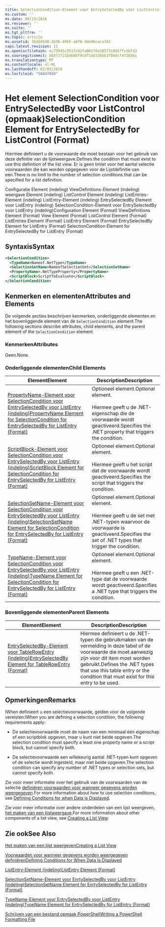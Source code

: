 ```yaml
---
title: SelectionCondition-Element voor EntrySelectedBy voor ListControl (indeling) | Microsoft Docs
ms.custom: ''
ms.date: 09/13/2016
ms.reviewer: ''
ms.suite: ''
ms.tgt_pltfrm: ''
ms.topic: article
ms.assetid: 7649d5d0-2b56-49b5-a670-dde46caca343
caps.latest.revision: 11
ms.openlocfilehash: ec75945c5517c02fa001f0a38573c045ffcdbfd3
ms.sourcegitcommit: b6871f21bd666f9cd71dd336bb3f844cf472b56c
ms.translationtype: MT
ms.contentlocale: nl-NL
ms.lasthandoff: 02/03/2019
ms.locfileid: "56847850"
---
```

# <a name="selectioncondition-element-for-entryselectedby-for-listcontrol-format"></a><span data-ttu-id="1737b-102">Het element SelectionCondition voor EntrySelectedBy voor ListControl (opmaak)</span><span class="sxs-lookup"><span data-stu-id="1737b-102">SelectionCondition Element for EntrySelectedBy for ListControl (Format)</span></span>

<span data-ttu-id="1737b-103">Hiermee definieert u de voorwaarde die moet bestaan voor het gebruik van deze definitie van de lijstweergave.</span><span class="sxs-lookup"><span data-stu-id="1737b-103">Defines the condition that must exist to use this definition of the list view.</span></span> <span data-ttu-id="1737b-104">Er is geen limiet voor het aantal selectie voorwaarden die kan worden opgegeven voor de Lijstdefinitie van een.</span><span class="sxs-lookup"><span data-stu-id="1737b-104">There is no limit to the number of selection conditions that can be specified for a list definition.</span></span>

<span data-ttu-id="1737b-105">Configuratie Element (indeling) ViewDefinitions-Element (indeling) weergave Element (indeling) ListControl Element (indeling) ListEntries-Element (indeling) ListEntry-Element (indeling) EntrySelectedBy Element voor ListEntry (indeling) SelectionCondition-Element voor EntrySelectedBy voor ListEntry (indeling)</span><span class="sxs-lookup"><span data-stu-id="1737b-105">Configuration Element (Format) ViewDefinitions Element (Format) View Element (Format) ListControl Element (Format) ListEntries Element (Format) ListEntry Element (Format) EntrySelectedBy Element for ListEntry (Format) SelectionCondition Element for EntrySelectedBy for ListEntry (Format)</span></span>

## <a name="syntax"></a><span data-ttu-id="1737b-106">Syntaxis</span><span class="sxs-lookup"><span data-stu-id="1737b-106">Syntax</span></span>

```xml
<SelectionCondition>
  <TypeName>Nameof.NetType</TypeName>
  <SelectionSetName>NameofSelectionSet</SelectionSetName>
  <PropertyName>.NetTypeProperty</PropertyName>
  <ScriptBlock>ScriptToEvaluate</ScriptBlock>
</SelectionCondition>
```

## <a name="attributes-and-elements"></a><span data-ttu-id="1737b-107">Kenmerken en elementen</span><span class="sxs-lookup"><span data-stu-id="1737b-107">Attributes and Elements</span></span>

<span data-ttu-id="1737b-108">De volgende secties beschrijven kenmerken, onderliggende elementen en het bovenliggende element van de `SelectionCondition` element.</span><span class="sxs-lookup"><span data-stu-id="1737b-108">The following sections describe attributes, child elements, and the parent element of the `SelectionCondition` element.</span></span>

### <a name="attributes"></a><span data-ttu-id="1737b-109">Kenmerken</span><span class="sxs-lookup"><span data-stu-id="1737b-109">Attributes</span></span>

<span data-ttu-id="1737b-110">Geen.</span><span class="sxs-lookup"><span data-stu-id="1737b-110">None.</span></span>

### <a name="child-elements"></a><span data-ttu-id="1737b-111">Onderliggende elementen</span><span class="sxs-lookup"><span data-stu-id="1737b-111">Child Elements</span></span>

|<span data-ttu-id="1737b-112">Element</span><span class="sxs-lookup"><span data-stu-id="1737b-112">Element</span></span>|<span data-ttu-id="1737b-113">Description</span><span class="sxs-lookup"><span data-stu-id="1737b-113">Description</span></span>|
|-------------|-----------------|
|[<span data-ttu-id="1737b-114">PropertyName-Element voor SelectionCondition voor EmtrySelectedBy voor ListEntry (indeling)</span><span class="sxs-lookup"><span data-stu-id="1737b-114">PropertyName Element for SelectionCondition for EmtrySelectedBy for ListEntry (Format)</span></span>](./propertyname-element-for-selectioncondition-for-entryselectedby-for-listcontrol-format.md)|<span data-ttu-id="1737b-115">Optioneel element.</span><span class="sxs-lookup"><span data-stu-id="1737b-115">Optional element.</span></span><br /><br /> <span data-ttu-id="1737b-116">Hiermee geeft u de .NET-eigenschap die de voorwaarde wordt geactiveerd.</span><span class="sxs-lookup"><span data-stu-id="1737b-116">Specifies the .NET property that triggers the condition.</span></span>|
|[<span data-ttu-id="1737b-117">ScriptBlock-Element voor SelectionCondition voor EntrySelectedBy voor ListEntry (indeling)</span><span class="sxs-lookup"><span data-stu-id="1737b-117">ScriptBlock Element for SelectionCondition for EntrySelectedBy for ListEntry (Format)</span></span>](./scriptblock-element-for-selectioncondition-for-entryselectedby-for-listcontrol-format.md)|<span data-ttu-id="1737b-118">Optioneel element.</span><span class="sxs-lookup"><span data-stu-id="1737b-118">Optional element.</span></span><br /><br /> <span data-ttu-id="1737b-119">Hiermee geeft u het script dat de voorwaarde wordt geactiveerd.</span><span class="sxs-lookup"><span data-stu-id="1737b-119">Specifies the script that triggers the condition.</span></span>|
|[<span data-ttu-id="1737b-120">SelectionSetName-Element voor SelectionCondition voor EntrySelectedBy voor ListEntry (indeling)</span><span class="sxs-lookup"><span data-stu-id="1737b-120">SelectionSetName Element for SelectionCondition for EntrySelectedBy for ListEntry (Format)</span></span>](./selectionsetname-element-for-selectioncondition-for-entryselectedby-for-listentry-format.md)|<span data-ttu-id="1737b-121">Optioneel element.</span><span class="sxs-lookup"><span data-stu-id="1737b-121">Optional element.</span></span><br /><br /> <span data-ttu-id="1737b-122">Hiermee geeft u de set met .NET-typen waarvoor de voorwaarde is geactiveerd.</span><span class="sxs-lookup"><span data-stu-id="1737b-122">Specifies the set of .NET types that trigger the condition.</span></span>|
|[<span data-ttu-id="1737b-123">TypeName-Element voor SelectionCondition voor EntrySelectedBy voor ListEntry (indeling)</span><span class="sxs-lookup"><span data-stu-id="1737b-123">TypeName Element for SelectionCondition for EntrySelectedBy for ListEntry (Format)</span></span>](./typename-element-for-selectioncondition-for-entryselectedby-for-listcontrol-format.md)|<span data-ttu-id="1737b-124">Optioneel element.</span><span class="sxs-lookup"><span data-stu-id="1737b-124">Optional element.</span></span><br /><br /> <span data-ttu-id="1737b-125">Hiermee geeft u een .NET-type dat de voorwaarde wordt geactiveerd.</span><span class="sxs-lookup"><span data-stu-id="1737b-125">Specifies a .NET type that triggers the condition.</span></span>|

### <a name="parent-elements"></a><span data-ttu-id="1737b-126">Bovenliggende elementen</span><span class="sxs-lookup"><span data-stu-id="1737b-126">Parent Elements</span></span>

|<span data-ttu-id="1737b-127">Element</span><span class="sxs-lookup"><span data-stu-id="1737b-127">Element</span></span>|<span data-ttu-id="1737b-128">Description</span><span class="sxs-lookup"><span data-stu-id="1737b-128">Description</span></span>|
|-------------|-----------------|
|[<span data-ttu-id="1737b-129">EntrySelectedBy-Element voor TableRowEntry (indeling)</span><span class="sxs-lookup"><span data-stu-id="1737b-129">EntrySelectedBy Element for TableRowEntry (Format)</span></span>](./entryselectedby-element-for-tablerowentry-for-tablecontrol-format.md)|<span data-ttu-id="1737b-130">Hiermee definieert u de .NET-typen die gebruikmaken van de vermelding in deze tabel of de voorwaarde die moet aanwezig zijn voor dit item moet worden gebruikt.</span><span class="sxs-lookup"><span data-stu-id="1737b-130">Defines the .NET types that use this table entry or the condition that must exist for this entry to be used.</span></span>|

## <a name="remarks"></a><span data-ttu-id="1737b-131">Opmerkingen</span><span class="sxs-lookup"><span data-stu-id="1737b-131">Remarks</span></span>

<span data-ttu-id="1737b-132">lWhen definieert u een selectievoorwaarde, gelden voor de volgende vereisten:</span><span class="sxs-lookup"><span data-stu-id="1737b-132">lWhen you are defining a selection condition, the following requirements apply:</span></span>

- <span data-ttu-id="1737b-133">De selectievoorwaarde moet de naam van een minimaal één eigenschap of een scriptblok opgeven, maar u kunt niet beide opgeven.</span><span class="sxs-lookup"><span data-stu-id="1737b-133">The selection condition must specify a least one property name or a script block, but cannot specify both.</span></span>

- <span data-ttu-id="1737b-134">De selectievoorwaarde een willekeurig aantal .NET-typen kunt opgeven of de selectie wordt ingesteld, maar niet beide opgeven.</span><span class="sxs-lookup"><span data-stu-id="1737b-134">The selection condition can specify any number of .NET types or selection sets, but cannot specify both.</span></span>

<span data-ttu-id="1737b-135">Zie voor meer informatie over het gebruik van de voorwaarden van de selectie [definiëren voorwaarden voor wanneer gegevens worden weergegeven](./defining-conditions-for-displaying-data.md).</span><span class="sxs-lookup"><span data-stu-id="1737b-135">For more information about how to use selection conditions, see [Defining Conditions for when Data is Displayed](./defining-conditions-for-displaying-data.md).</span></span>

<span data-ttu-id="1737b-136">Zie voor meer informatie over andere onderdelen van een lijst weergeven, [het maken van een lijstweergave](./creating-a-list-view.md).</span><span class="sxs-lookup"><span data-stu-id="1737b-136">For more information about other components of a list view, see [Creating a List View](./creating-a-list-view.md).</span></span>

## <a name="see-also"></a><span data-ttu-id="1737b-137">Zie ook</span><span class="sxs-lookup"><span data-stu-id="1737b-137">See Also</span></span>

[<span data-ttu-id="1737b-138">Het maken van een lijst weergeven</span><span class="sxs-lookup"><span data-stu-id="1737b-138">Creating a List View</span></span>](./creating-a-list-view.md)

[<span data-ttu-id="1737b-139">Voorwaarden voor wanneer gegevens worden weergegeven definiëren</span><span class="sxs-lookup"><span data-stu-id="1737b-139">Defining Conditions for When Data Is Displayed</span></span>](./defining-conditions-for-displaying-data.md)

[<span data-ttu-id="1737b-140">ListEntry-Element (indeling)</span><span class="sxs-lookup"><span data-stu-id="1737b-140">ListEntry Element (Format)</span></span>](./listentry-element-for-listcontrol-format.md)

[<span data-ttu-id="1737b-141">SelectionSetName-Element voor EnrtySelectedBy voor ListEntry (indeling)</span><span class="sxs-lookup"><span data-stu-id="1737b-141">SelectionSetName Element for EnrtySelectedBy for ListEntry (Format)</span></span>](./selectionsetname-element-for-entryselectedby-for-listcontrol-format.md)

[<span data-ttu-id="1737b-142">TypeName-Element voor EntrySelectedBy voor ListEntry (indeling)</span><span class="sxs-lookup"><span data-stu-id="1737b-142">TypeName Element for EntrySelectedBy for ListEntry (Format)</span></span>](http://msdn.microsoft.com/en-us/fcd4daa6-f3fd-43f7-a468-03c582d34533)

[<span data-ttu-id="1737b-143">Schrijven van een bestand opmaak PowerShell</span><span class="sxs-lookup"><span data-stu-id="1737b-143">Writing a PowerShell Formatting File</span></span>](./writing-a-powershell-formatting-file.md)
